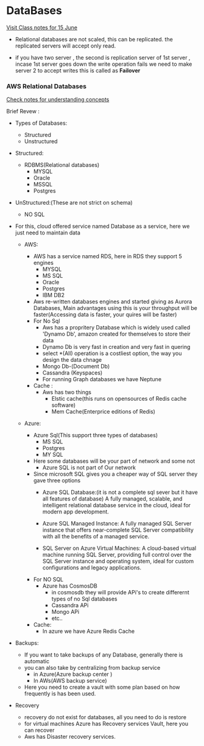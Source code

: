 # DataBases

[Visit Class notes for 15 June](https://directdevops.blog/2024/06/15/multi-cloud-classroom-notes-15-june-2024/)

* Relational databases are not scaled, this can be replicated. the replicated servers will accept only read.

* if you have two server , the second is replication server of 1st server , incase 1st server goes down the write operation fails we need to make server 2 to accept writes this is called as **Failover**

### AWS Relational Databases 

[Check notes for understanding concepts](https://directdevops.blog/2024/06/16/multi-cloud-classroom-notes-16-june-2024/)


Brief Revew :

* Types of Databases:
    * Structured
    * Unstructured
  
* Structured:
    * RDBMS(Relational databases)
        * MYSQL
        * Oracle
        * MSSQL
        * Postgres

* UnStructured:(These are not strict on schema)
    * NO SQL

* For this, cloud offered service named Database as a service, here we just need to maintain data
    * AWS:
        * AWS has a service named RDS, here in RDS they support 5 engines
            * MYSQL
            * MS SQL
            * Oracle
            * Postgres
            * IBM DB2
        * Aws re-written databases engines and started giving as Aurora Databases, Main advantages using this is your throughput will be faster(Accessing data is faster, your quires will be faster)
        * For No Sql
            * Aws has a propritery Database which is widely used called 'Dynamo Db', amazon created for themselves to store their data
            * Dynamo Db is very fast in creation and very fast in quering 
            * select *(All) operation is a costliest option, the way you design the data chnage
            * Mongo Db-(Document Db)
            * Cassandra (Keyspaces)
            * For running Graph databases we have Neptune
        * Cache :
            * Aws has two things
                * Elstic cache(this runs on opensources of Redis cache software)
                * Mem Cache(Enterprice editions of Redis)
            
    * Azure:
        * Azure Sql(This support three types of databases)
            * MS SQL
            * Postgres
            * MY SQL
        * Here some databases will be your part of network and some not
            * Azure SQL is not part of Our network
        * Since microsoft SQL gives you a cheaper way of SQL server they gave three options
            * Azure SQL Database:(it is not a complete sql sever but it have all features of database) A fully managed, scalable, and intelligent relational database service in the cloud, ideal for modern app development.

            * Azure SQL Managed Instance: A fully managed SQL Server instance that offers near-complete SQL Server compatibility with all the benefits of a managed service.

            * SQL Server on Azure Virtual Machines: A cloud-based virtual machine running SQL Server, providing full control over the SQL Server instance and operating system, ideal for custom configurations and legacy applications.
        * For NO SQL
            * Azure has CosmosDB
                * in cosmosdb they will provide APi's to create differernt types of no Sql databases
                * Cassandra APi 
                * Mongo APi
                * etc..
        * Cache:
            * In azure we have Azure Redis Cache

* Backups:
    * If you want to take backups of any Database, generally there is automatic
    * you can also take by centralizing from backup service 
        * in Azure(Azure backup center ) 
        * In AWs(AWS backup service)
    * Here you need to create a vault with some plan based on how frequently is has been used.
* Recovery
    * recovery do not exist for databases, all you need to do is restore
    * for virtual machines Azure has Recovery services Vault, here you can recover 
    * Aws has Disaster recovery services.

    
